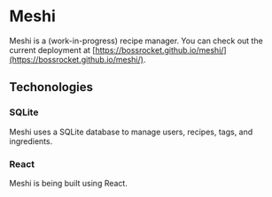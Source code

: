 # Meshi

Meshi is a (work-in-progress) recipe manager.
You can check out the current deployment at [https://bossrocket.github.io/meshi/](https://bossrocket.github.io/meshi/).

## Techonologies

### SQLite

Meshi uses a SQLite database to manage users, recipes, tags, and ingredients.

### React

Meshi is being built using React.
